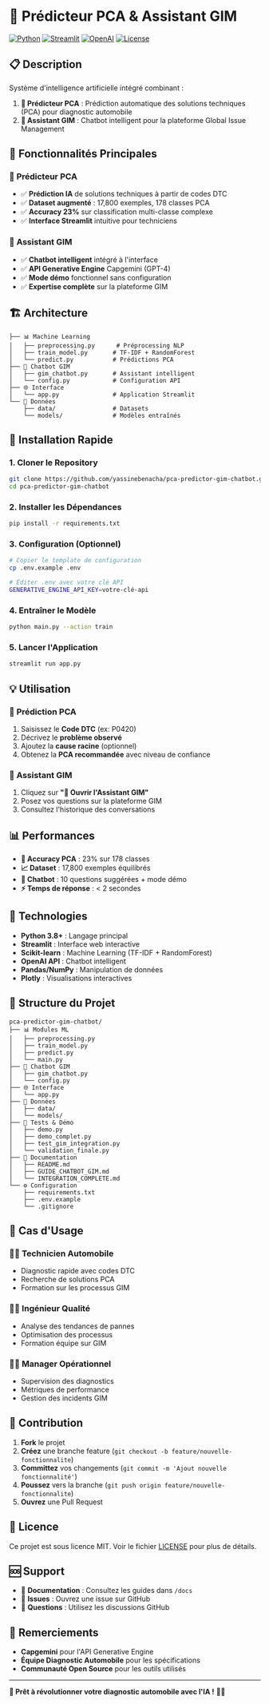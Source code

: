 





# 🔧 Prédicteur PCA & Assistant GIM

[![Python](https://img.shields.io/badge/Python-3.8+-blue.svg)](https://python.org)
[![Streamlit](https://img.shields.io/badge/Streamlit-1.28+-red.svg)](https://streamlit.io)
[![OpenAI](https://img.shields.io/badge/OpenAI-API-green.svg)](https://openai.com)
[![License](https://img.shields.io/badge/License-MIT-yellow.svg)](LICENSE)

## 📋 Description

Système d'intelligence artificielle intégré combinant :

1. **🎯 Prédicteur PCA** : Prédiction automatique des solutions techniques (PCA) pour diagnostic automobile
2. **🤖 Assistant GIM** : Chatbot intelligent pour la plateforme Global Issue Management

## 🚀 Fonctionnalités Principales

### 🔧 **Prédicteur PCA**
- ✅ **Prédiction IA** de solutions techniques à partir de codes DTC
- ✅ **Dataset augmenté** : 17,800 exemples, 178 classes PCA
- ✅ **Accuracy 23%** sur classification multi-classe complexe
- ✅ **Interface Streamlit** intuitive pour techniciens

### 🤖 **Assistant GIM**
- ✅ **Chatbot intelligent** intégré à l'interface
- ✅ **API Generative Engine** Capgemini (GPT-4)
- ✅ **Mode démo** fonctionnel sans configuration
- ✅ **Expertise complète** sur la plateforme GIM

## 🏗️ Architecture

```
├── 📊 Machine Learning
│   ├── preprocessing.py      # Préprocessing NLP
│   ├── train_model.py       # TF-IDF + RandomForest
│   └── predict.py           # Prédictions PCA
├── 🤖 Chatbot GIM
│   ├── gim_chatbot.py       # Assistant intelligent
│   └── config.py            # Configuration API
├── 🌐 Interface
│   └── app.py               # Application Streamlit
└── 📁 Données
    ├── data/                # Datasets
    └── models/              # Modèles entraînés
```

## 🚀 Installation Rapide

### 1. **Cloner le Repository**
```bash
git clone https://github.com/yassinebenacha/pca-predictor-gim-chatbot.git
cd pca-predictor-gim-chatbot
```

### 2. **Installer les Dépendances**
```bash
pip install -r requirements.txt
```

### 3. **Configuration (Optionnel)**
```bash
# Copier le template de configuration
cp .env.example .env

# Éditer .env avec votre clé API
GENERATIVE_ENGINE_API_KEY=votre-clé-api
```

### 4. **Entraîner le Modèle**
```bash
python main.py --action train
```

### 5. **Lancer l'Application**
```bash
streamlit run app.py
```

## 💡 Utilisation

### 🎯 **Prédiction PCA**
1. Saisissez le **Code DTC** (ex: P0420)
2. Décrivez le **problème observé**
3. Ajoutez la **cause racine** (optionnel)
4. Obtenez la **PCA recommandée** avec niveau de confiance

### 🤖 **Assistant GIM**
1. Cliquez sur **"🤖 Ouvrir l'Assistant GIM"**
2. Posez vos questions sur la plateforme GIM
3. Consultez l'historique des conversations

## 📊 Performances

- **🎯 Accuracy PCA** : 23% sur 178 classes
- **📈 Dataset** : 17,800 exemples équilibrés
- **🤖 Chatbot** : 10 questions suggérées + mode démo
- **⚡ Temps de réponse** : < 2 secondes

## 🔧 Technologies

- **Python 3.8+** : Langage principal
- **Streamlit** : Interface web interactive
- **Scikit-learn** : Machine Learning (TF-IDF + RandomForest)
- **OpenAI API** : Chatbot intelligent
- **Pandas/NumPy** : Manipulation de données
- **Plotly** : Visualisations interactives

## 📁 Structure du Projet

```
pca-predictor-gim-chatbot/
├── 📊 Modules ML
│   ├── preprocessing.py
│   ├── train_model.py
│   ├── predict.py
│   └── main.py
├── 🤖 Chatbot GIM
│   ├── gim_chatbot.py
│   └── config.py
├── 🌐 Interface
│   └── app.py
├── 📁 Données
│   ├── data/
│   └── models/
├── 🧪 Tests & Démo
│   ├── demo.py
│   ├── demo_complet.py
│   ├── test_gim_integration.py
│   └── validation_finale.py
├── 📖 Documentation
│   ├── README.md
│   ├── GUIDE_CHATBOT_GIM.md
│   └── INTEGRATION_COMPLETE.md
└── ⚙️ Configuration
    ├── requirements.txt
    ├── .env.example
    └── .gitignore
```

## 🎯 Cas d'Usage

### 👨‍🔧 **Technicien Automobile**
- Diagnostic rapide avec codes DTC
- Recherche de solutions PCA
- Formation sur les processus GIM

### 👨‍💼 **Ingénieur Qualité**
- Analyse des tendances de pannes
- Optimisation des processus
- Formation équipe sur GIM

### 👨‍💻 **Manager Opérationnel**
- Supervision des diagnostics
- Métriques de performance
- Gestion des incidents GIM

## 🤝 Contribution

1. **Fork** le projet
2. **Créez** une branche feature (`git checkout -b feature/nouvelle-fonctionnalite`)
3. **Committez** vos changements (`git commit -m 'Ajout nouvelle fonctionnalité'`)
4. **Poussez** vers la branche (`git push origin feature/nouvelle-fonctionnalite`)
5. **Ouvrez** une Pull Request

## 📄 Licence

Ce projet est sous licence MIT. Voir le fichier [LICENSE](LICENSE) pour plus de détails.

## 🆘 Support

- 📖 **Documentation** : Consultez les guides dans `/docs`
- 🐛 **Issues** : Ouvrez une issue sur GitHub
- 💬 **Questions** : Utilisez les discussions GitHub

## 🎉 Remerciements

- **Capgemini** pour l'API Generative Engine
- **Équipe Diagnostic Automobile** pour les spécifications
- **Communauté Open Source** pour les outils utilisés

---

**🚗 Prêt à révolutionner votre diagnostic automobile avec l'IA !** 🔧🤖
